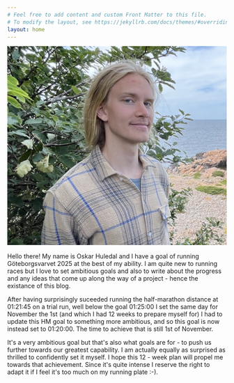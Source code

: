 ```yaml
---
# Feel free to add content and custom Front Matter to this file.
# To modify the layout, see https://jekyllrb.com/docs/themes/#overriding-theme-defaults
layout: home
---
```


<img class="img-right img-small" src="/assets/images/face-me.png" alt="The Runner Running">

Hello there! My name is Oskar Huledal and I have a goal of running Göteborgsvarvet 2025 at the best of my ability. I am quite new to running races but I love to set ambitious goals and also to write about the progress and any ideas that come up along the way of a project - hence the existance of this blog.

After having surprisingly suceeded running the half-marathon distance at 01:21:45 on a trial run, well below the goal 01:25:00 I set the same day for November the 1st (and which I had 12 weeks to prepare myself for) I had to update this HM goal to something more ambitious, and so this goal is now instead set to 01:20:00. The time to achieve that is still 1st of November.

It's a very ambitious goal but that's also what goals are for - to push us further towards our greatest capability. I am actually equally as surprised as thrilled to confidently set it myself. I hope this 12 - week plan will propel me towards that achievement. Since it's quite intense I reserve the right to adapt it if I feel it's too much on my running plate :-).


